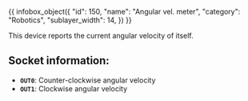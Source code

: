 {{ infobox_object({
	"id": 150,
	"name": "Angular vel. meter",
	"category": "Robotics",
	"sublayer_width": 14,
}) }}

This device reports the current angular velocity of itself.

## Socket information:
- **`OUT0`**: Counter-clockwise angular velocity
- **`OUT1`**: Clockwise angular velocity